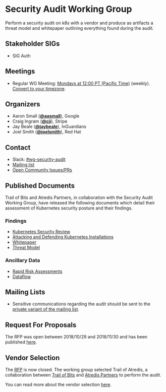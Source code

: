 <!---
This is an autogenerated file!

Please do not edit this file directly, but instead make changes to the
sigs.yaml file in the project root.

To understand how this file is generated, see https://git.k8s.io/community/generator/README.md
--->
# Security Audit Working Group

Perform a security audit on k8s with a vendor and produce as artifacts a threat model and whitepaper outlining everything found during the audit.

## Stakeholder SIGs
* SIG Auth

## Meetings
* Regular WG Meeting: [Mondays at 12:00 PT (Pacific Time)](https://docs.google.com/document/d/1RbC4SBZBlKth7IjYv_NaEpnmLGwMJ0ElpUOmsG-bdRA/edit) (weekly). [Convert to your timezone](http://www.thetimezoneconverter.com/?t=12:00&tz=PT%20%28Pacific%20Time%29).

## Organizers

* Aaron Small (**[@aasmall](https://github.com/aasmall)**), Google
* Craig Ingram (**[@cji](https://github.com/cji)**), Stripe
* Jay Beale (**[@jaybeale](https://github.com/jaybeale)**), InGuardians
* Joel Smith (**[@joelsmith](https://github.com/joelsmith)**), Red Hat

## Contact
- Slack: [#wg-security-audit](https://kubernetes.slack.com/messages/wg-security-audit)
- [Mailing list](https://groups.google.com/forum/#!forum/kubernetes-wg-security-audit)
- [Open Community Issues/PRs](https://github.com/kubernetes/community/labels/wg%2Fsecurity-audit)
<!-- BEGIN CUSTOM CONTENT -->
## Published Documents

Trail of Bits and Atredis Partners, in collaboration with the Security Audit Working Group, have released the following documents which
detail their assessment of Kubernetes security posture and their findings.

### Findings

* [Kubernetes Security Review](findings/Kubernetes%20Final%20Report.pdf)
* [Attacking and Defending Kubernetes Installations](findings/AtredisPartners_Attacking_Kubernetes-v1.0.pdf)
* [Whitepaper](findings/Kubernetes%20White%20Paper.pdf)
* [Threat Model](findings/Kubernetes%20Threat%20Model.pdf)

### Ancillary Data

* [Rapid Risk Assessments](ancillary-data/rapid-risk-assessments)
* [Dataflow](ancillary-data/dataflow)

## Mailing Lists

* Sensitive communications regarding the audit should be sent to the [private variant of the mailing list](https://groups.google.com/forum/#!forum/kubernetes-wg-security-audit-private).

## Request For Proposals

The RFP was open between 2018/10/29 and 2018/11/30 and has been published [here](https://github.com/kubernetes/community/blob/master/wg-security-audit/RFP.md).

## Vendor Selection

The [RFP](https://github.com/kubernetes/community/blob/master/wg-security-audit/RFP.md) is now closed. The working group selected Trail of Atredis, a collaboration between [Trail of Bits](https://www.trailofbits.com/) and [Atredis Partners](https://www.atredis.com/) to perform the audit.

You can read more about the vendor selection [here](RFP_Decision.md).

<!-- END CUSTOM CONTENT -->
